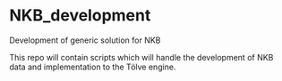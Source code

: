 # NKB_development
Development of generic solution for NKB

This repo will contain scripts which will handle the development of NKB data and implementation to the Tölve engine.


